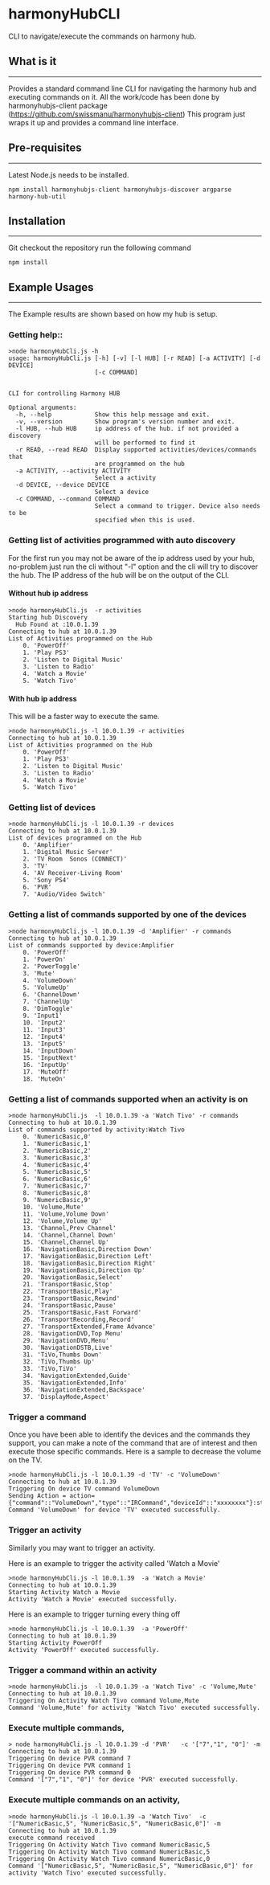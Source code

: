 # harmonyHubCLI
CLI to navigate/execute the commands on harmony hub.


## What is it
----------
Provides a standard command line CLI for navigating the harmony hub and executing commands on it.
All the work/code has been done by harmonyhubjs-client package (https://github.com/swissmanu/harmonyhubjs-client)
This program just wraps it up and provides a command line interface.


## Pre-requisites
--------------
Latest Node.js needs to be installed.
```
npm install harmonyhubjs-client harmonyhubjs-discover argparse harmony-hub-util
```

## Installation
------------
Git checkout the repository
run the following command
```
npm install
```

## Example Usages
--------------

The Example results are shown based on how my hub is setup.

### Getting help::
```
>node harmonyHubCli.js -h
usage: harmonyHubCli.js [-h] [-v] [-l HUB] [-r READ] [-a ACTIVITY] [-d DEVICE]
                        [-c COMMAND]


CLI for controlling Harmony HUB

Optional arguments:
  -h, --help            Show this help message and exit.
  -v, --version         Show program's version number and exit.
  -l HUB, --hub HUB     ip address of the hub. if not provided a discovery
                        will be performed to find it
  -r READ, --read READ  Display supported activities/devices/commands that
                        are programmed on the hub
  -a ACTIVITY, --activity ACTIVITY
                        Select a activity
  -d DEVICE, --device DEVICE
                        Select a device
  -c COMMAND, --command COMMAND
                        Select a command to trigger. Device also needs to be
                        specified when this is used.

```

### Getting list of activities programmed with auto discovery
For the first run you may not be aware of the ip address used by your hub,
no-problem just run the cli without "-l" option and the cli will try to discover the hub.
The IP address of the hub will be on the output of the CLI.

#### Without hub ip address
```
>node harmonyHubCli.js  -r activities
Starting hub Discovery
  Hub Found at :10.0.1.39
Connecting to hub at 10.0.1.39
List of Activities programmed on the Hub
    0. 'PowerOff'
    1. 'Play PS3'
    2. 'Listen to Digital Music'
    3. 'Listen to Radio'
    4. 'Watch a Movie'
    5. 'Watch Tivo'
```
#### With hub ip address
This will be a faster way to execute the same.
```
>node harmonyHubCli.js -l 10.0.1.39 -r activities
Connecting to hub at 10.0.1.39
List of Activities programmed on the Hub
    0. 'PowerOff'
    1. 'Play PS3'
    2. 'Listen to Digital Music'
    3. 'Listen to Radio'
    4. 'Watch a Movie'
    5. 'Watch Tivo'
```
### Getting list of devices
```
>node harmonyHubCli.js -l 10.0.1.39 -r devices
Connecting to hub at 10.0.1.39
List of devices programmed on the Hub
    0. 'Amplifier'
    1. 'Digital Music Server'
    2. 'TV Room  Sonos (CONNECT)'
    3. 'TV'
    4. 'AV Receiver-Living Room'
    5. 'Sony PS4'
    6. 'PVR'
    7. 'Audio/Video Switch'
```

### Getting a list of commands supported by one of the devices
```
>node harmonyHubCli.js -l 10.0.1.39 -d 'Amplifier' -r commands
Connecting to hub at 10.0.1.39
List of commands supported by device:Amplifier
    0. 'PowerOff'
    1. 'PowerOn'
    2. 'PowerToggle'
    3. 'Mute'
    4. 'VolumeDown'
    5. 'VolumeUp'
    6. 'ChannelDown'
    7. 'ChannelUp'
    8. 'DimToggle'
    9. 'Input1'
    10. 'Input2'
    11. 'Input3'
    12. 'Input4'
    13. 'Input5'
    14. 'InputDown'
    15. 'InputNext'
    16. 'InputUp'
    17. 'MuteOff'
    18. 'MuteOn'
```

### Getting a list of commands supported when an activity is on
```
>node harmonyHubCli.js  -l 10.0.1.39 -a 'Watch Tivo' -r commands
Connecting to hub at 10.0.1.39
List of commands supported by activity:Watch Tivo
    0. 'NumericBasic,0'
    1. 'NumericBasic,1'
    2. 'NumericBasic,2'
    3. 'NumericBasic,3'
    4. 'NumericBasic,4'
    5. 'NumericBasic,5'
    6. 'NumericBasic,6'
    7. 'NumericBasic,7'
    8. 'NumericBasic,8'
    9. 'NumericBasic,9'
    10. 'Volume,Mute'
    11. 'Volume,Volume Down'
    12. 'Volume,Volume Up'
    13. 'Channel,Prev Channel'
    14. 'Channel,Channel Down'
    15. 'Channel,Channel Up'
    16. 'NavigationBasic,Direction Down'
    17. 'NavigationBasic,Direction Left'
    18. 'NavigationBasic,Direction Right'
    19. 'NavigationBasic,Direction Up'
    20. 'NavigationBasic,Select'
    21. 'TransportBasic,Stop'
    22. 'TransportBasic,Play'
    23. 'TransportBasic,Rewind'
    24. 'TransportBasic,Pause'
    25. 'TransportBasic,Fast Forward'
    26. 'TransportRecording,Record'
    27. 'TransportExtended,Frame Advance'
    28. 'NavigationDVD,Top Menu'
    29. 'NavigationDVD,Menu'
    30. 'NavigationDSTB,Live'
    31. 'TiVo,Thumbs Down'
    32. 'TiVo,Thumbs Up'
    33. 'TiVo,TiVo'
    34. 'NavigationExtended,Guide'
    35. 'NavigationExtended,Info'
    36. 'NavigationExtended,Backspace'
    37. 'DisplayMode,Aspect'
```


### Trigger a command
Once you have been able to identify the devices and the commands they support,
you can make a note of the command that are of interest and then execute those specific commands.
Here is a sample to decrease the volume on the TV.

```
>node harmonyHubCli.js -l 10.0.1.39 -d 'TV' -c 'VolumeDown'
Connecting to hub at 10.0.1.39
Triggering On device TV command VolumeDown
Sending Action = action={"command"::"VolumeDown","type"::"IRCommand","deviceId"::"xxxxxxxx"}:status=press
Command 'VolumeDown' for device 'TV' executed successfully.
```

### Trigger an activity
Similarly you may want to trigger an activity.

Here is an example to trigger the activity called 'Watch a Movie'

```
>node harmonyHubCli.js -l 10.0.1.39  -a 'Watch a Movie'
Connecting to hub at 10.0.1.39
Starting Activity Watch a Movie
Activity 'Watch a Movie' executed successfully.
```

Here is an example to trigger turning every thing off

```
>node harmonyHubCli.js -l 10.0.1.39  -a 'PowerOff'
Connecting to hub at 10.0.1.39
Starting Activity PowerOff
Activity 'PowerOff' executed successfully.
```


### Trigger a command within an activity

```
>node harmonyHubCli.js  -l 10.0.1.39 -a 'Watch Tivo' -c 'Volume,Mute'
Connecting to hub at 10.0.1.39
Triggering On Activity Watch Tivo command Volume,Mute
Command 'Volume,Mute' for activity 'Watch Tivo' executed successfully.
```

### Execute multiple commands, 
```
> node harmonyHubCli.js -l 10.0.1.39 -d 'PVR'   -c '["7","1", "0"]' -m
Connecting to hub at 10.0.1.39
Triggering On device PVR command 7
Triggering On device PVR command 1
Triggering On device PVR command 0
Command '["7","1", "0"]' for device 'PVR' executed successfully.
```

### Execute multiple commands on an activity,
```
>node harmonyHubCli.js -l 10.0.1.39 -a 'Watch Tivo'  -c '["NumericBasic,5", "NumericBasic,5", "NumericBasic,0"]' -m
Connecting to hub at 10.0.1.39
execute command received
Triggering On Activity Watch Tivo command NumericBasic,5
Triggering On Activity Watch Tivo command NumericBasic,5
Triggering On Activity Watch Tivo command NumericBasic,0
Command '["NumericBasic,5", "NumericBasic,5", "NumericBasic,0"]' for activity 'Watch Tivo' executed successfully.
```
